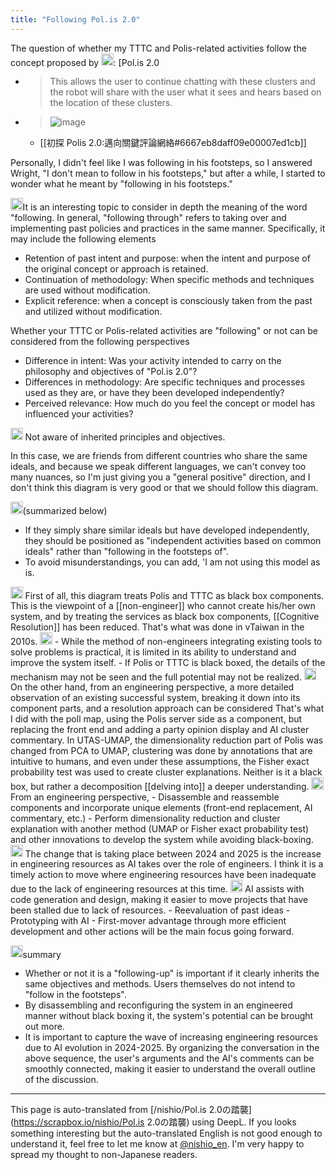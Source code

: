 ```yaml
---
title: "Following Pol.is 2.0"
---
```


The question of whether my TTTC and Polis-related activities follow the concept proposed by <img src='https://scrapbox.io/api/pages/nishio-en/mashbean/icon' alt='mashbean.icon' height="19.5"/>: [Pol.is 2.0
- > This allows the user to continue chatting with these clusters and the robot will share with the user what it sees and hears based on the location of these clusters.
- >  ![image](https://gyazo.com/d73eefa9043e63c00664f30a8c5f1121/thumb/1000)
    - [[初探 Polis 2.0:邁向關鍵評論網絡#6667eb8daff09e00007ed1cb]]

Personally, I didn't feel like I was following in his footsteps, so I answered Wright, "I don't mean to follow in his footsteps," but after a while, I started to wonder what he meant by "following in his footsteps."


<img src='https://scrapbox.io/api/pages/nishio-en/GPT/icon' alt='GPT.icon' height="19.5"/>It is an interesting topic to consider in depth the meaning of the word "following. In general, "following through" refers to taking over and implementing past policies and practices in the same manner. Specifically, it may include the following elements
- Retention of past intent and purpose: when the intent and purpose of the original concept or approach is retained.
- Continuation of methodology: When specific methods and techniques are used without modification.
- Explicit reference: when a concept is consciously taken from the past and utilized without modification.

Whether your TTTC or Polis-related activities are "following" or not can be considered from the following perspectives
- Difference in intent: Was your activity intended to carry on the philosophy and objectives of "Pol.is 2.0"?
- Differences in methodology: Are specific techniques and processes used as they are, or have they been developed independently?
- Perceived relevance: How much do you feel the concept or model has influenced your activities?

<img src='https://scrapbox.io/api/pages/nishio-en/nishio/icon' alt='nishio.icon' height="19.5"/>
Not aware of inherited principles and objectives.

In this case, we are friends from different countries who share the same ideals, and because we speak different languages, we can't convey too many nuances, so I'm just giving you a "general positive" direction, and I don't think this diagram is very good or that we should follow this diagram.

<img src='https://scrapbox.io/api/pages/nishio-en/GPT/icon' alt='GPT.icon' height="19.5"/>(summarized below)
- If they simply share similar ideals but have developed independently, they should be positioned as "independent activities based on common ideals" rather than "following in the footsteps of".
- To avoid misunderstandings, you can add, 'I am not using this model as is.

<img src='https://scrapbox.io/api/pages/nishio-en/nishio/icon' alt='nishio.icon' height="19.5"/>
First of all, this diagram treats Polis and TTTC as black box components. This is the viewpoint of a [[non-engineer]] who cannot create his/her own system, and by treating the services as black box components, [[Cognitive Resolution]] has been reduced.
That's what was done in vTaiwan in the 2010s.

<img src='https://scrapbox.io/api/pages/nishio-en/GPT/icon' alt='GPT.icon' height="19.5"/>
- While the method of non-engineers integrating existing tools to solve problems is practical, it is limited in its ability to understand and improve the system itself.
- If Polis or TTTC is black boxed, the details of the mechanism may not be seen and the full potential may not be realized.

<img src='https://scrapbox.io/api/pages/nishio-en/nishio/icon' alt='nishio.icon' height="19.5"/>
On the other hand, from an engineering perspective, a more detailed observation of an existing successful system, breaking it down into its component parts, and a resolution approach can be considered
That's what I did with the poll map, using the Polis server side as a component, but replacing the front end and adding a party opinion display and AI cluster commentary.
In UTAS-UMAP, the dimensionality reduction part of Polis was changed from PCA to UMAP, clustering was done by annotations that are intuitive to humans, and even under these assumptions, the Fisher exact probability test was used to create cluster explanations.
Neither is it a black box, but rather a decomposition [[delving into]] a deeper understanding.

<img src='https://scrapbox.io/api/pages/nishio-en/GPT/icon' alt='GPT.icon' height="19.5"/>
From an engineering perspective,
- Disassemble and reassemble components and incorporate unique elements (front-end replacement, AI commentary, etc.)
- Perform dimensionality reduction and cluster explanation with another method (UMAP or Fisher exact probability test)
and other innovations to develop the system while avoiding black-boxing.

<img src='https://scrapbox.io/api/pages/nishio-en/nishio/icon' alt='nishio.icon' height="19.5"/>
The change that is taking place between 2024 and 2025 is the increase in engineering resources as AI takes over the role of engineers. I think it is a timely action to move where engineering resources have been inadequate due to the lack of engineering resources at this time.

<img src='https://scrapbox.io/api/pages/nishio-en/gpt/icon' alt='gpt.icon' height="19.5"/>
AI assists with code generation and design, making it easier to move projects that have been stalled due to lack of resources.
- Reevaluation of past ideas
- Prototyping with AI
- First-mover advantage through more efficient development
and other actions will be the main focus going forward.

<img src='https://scrapbox.io/api/pages/nishio-en/o1 Pro/icon' alt='o1 Pro.icon' height="19.5"/>summary
- Whether or not it is a "following-up" is important if it clearly inherits the same objectives and methods. Users themselves do not intend to "follow in the footsteps".
- By disassembling and reconfiguring the system in an engineered manner without black boxing it, the system's potential can be brought out more.
- It is important to capture the wave of increasing engineering resources due to AI evolution in 2024-2025.
By organizing the conversation in the above sequence, the user's arguments and the AI's comments can be smoothly connected, making it easier to understand the overall outline of the discussion.

---
This page is auto-translated from [/nishio/Pol.is 2.0の踏襲](https://scrapbox.io/nishio/Pol.is 2.0の踏襲) using DeepL. If you looks something interesting but the auto-translated English is not good enough to understand it, feel free to let me know at [@nishio_en](https://twitter.com/nishio_en). I'm very happy to spread my thought to non-Japanese readers.